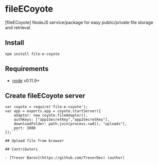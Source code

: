fileECoyote
======================================

[fileECoyote] NodeJS service/package for easy public/private file storage and retrieval.

## Install

`npm install file-e-coyote`

## Requirements

- [node](http://nodejs.org/) v0.11.9+

## Create fileECoyote server

```var path = require('path');
var coyote = require('file-e-coyote');
var app = exports.app = coyote.startServer({
	adaptor: new coyote.fileAdaptor(),
	authKeys: ["app1SecretKey","app2SecretKey"],
	downloadFolder: path.join(process.cwd(), "uploads"),
	port: 3008
});```

## Upload file from browser

## Contributors

- [Trevor Baron](https://github.com/TrevorDev) (author)
